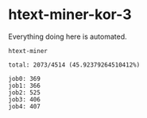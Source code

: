 # htext-miner-kor-3

Everything doing here is automated.

```
htext-miner

total: 2073/4514 (45.92379264510412%)

job0: 369
job1: 366
job2: 525
job3: 406
job4: 407
```